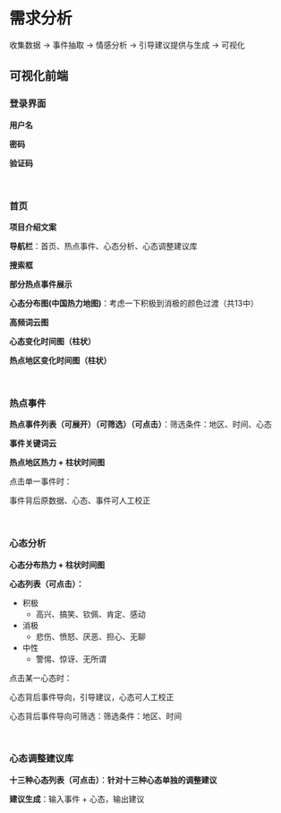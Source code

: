 # 需求分析

收集数据 -> 事件抽取 -> 情感分析 -> 引导建议提供与生成 -> 可视化



## 可视化前端

### 登录界面

**用户名**

**密码**

**验证码**

<br>

### 首页

**项目介绍文案**

**导航栏**：首页、热点事件、心态分析、心态调整建议库

**搜索框**

**部分热点事件展示**

**心态分布图(中国热力地图)**：考虑一下积极到消极的颜色过渡（共13中）

**高频词云图**

**心态变化时间图（柱状）**

**热点地区变化时间图（柱状）**

<br>

### 热点事件

**热点事件列表（可展开）（可筛选）（可点击）**：筛选条件：地区、时间、心态

**事件关键词云**

**热点地区热力 + 柱状时间图**

点击单一事件时：

事件背后原数据、心态、事件可人工校正

<br>

### 心态分析

**心态分布热力 + 柱状时间图**

**心态列表（可点击）：**

* 积极
  * 高兴、搞笑、钦佩、肯定、感动
* 消极
  * 悲伤、愤怒、厌恶、担心、无聊
* 中性
  * 警惕、惊讶、无所谓

点击某一心态时：

心态背后事件导向，引导建议，心态可人工校正

心态背后事件导向可筛选：筛选条件：地区、时间

<br>

### 心态调整建议库

**十三种心态列表（可点击）**：**针对十三种心态单独的调整建议**

**建议生成**：输入事件 + 心态，输出建议
